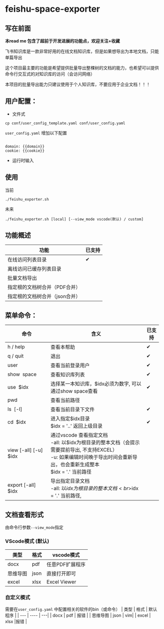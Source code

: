# feishu-space-exporter
## 写在前面

**本read me 包含了超前于开发进展的功能点，欢迎关注+收藏**

飞书知识库是一款非常好用的在线文档知识库，但是如果想导出为本地文档，只能单篇导出

这个项目最主要的功能是希望提供批量导出整棵树的文档的能力，也希望可以提供命令行交互式的对知识库的访问（会访问网络）

本项目的批量导出能力只建议使用于个人知识库，不要应用于企业文档！！！



## 用户配置：
- 文件式
```
cp conf/user_config_template.yaml conf/user_config.yaml
```
`user_config.yaml` 增加以下配置
```

domain: {{domain}}
cookie: {{cookie}}
```
- 运行时输入

## 使用
当前
```
./feishu_exporter.sh
```
未来
```
./feishu_exporter.sh [local] [--view_mode vscode(默认) / custom] 
```

## 功能概述

|功能|已支持|
|---|---|
|在线访问列表目录|✔|
|离线访问已缓存列表目录| |
|批量文档导出| |
|指定根的文档树合并（PDF合并）| |
|指定根的文档树合并（json合并）| |



## 菜单命令：
|  命令   | 含义  | 已支持 |
|  ----  | ----  | ---- |
| h / help  | 查看本帮助 | ✔ |
| q / quit  | 退出 | ✔ |
| user | 查看当前登录用户| ✔ |
| show&nbsp;&nbsp;space | 查看知识库列表| ✔ |
| use&nbsp;&nbsp;$idx | 选择某一本知识库，$idx必须为数字, 可以通过show space查看|  ✔ |
| pwd | 查看当前路径|  |
| ls&nbsp;&nbsp;[-l] | 查看当前目录下文件| ✔ |
| cd&nbsp;&nbsp;$idx | 进入指定\$idx目录<br>\$idx = '..' 返回上级目录| ✔ |
|view [-all] [-u] $idx |通过vscode 查看指定文档 <br>-all: 以$idx为根目录的整本文档（会提示需要提前导出, 不支持EXCEL）<br>-u: 如果编辑时间晚于导出时间会重新导出，也会重新生成整本<br> $idx = '.' 当前路径 |
|export [-all] $idx | 导出指定目录文档<br>-all: 以$idx为根目录的整本文档<br>$idx = '.' 当前路径,|


## 文档查看形式
由命令行参数`--view_mode`指定
### VScode模式 (默认)
|  类型   | 格式  | vscode模式 | 
|  --- | ----  | ---|
|  docx | pdf  | 任意PDF扩展程序 |
|  思维导图 | json  | 直接打开即可|
| excel  | xlsx  |Excel Viewer |

### 自定义模式
需要在`user_config.yaml` 中配置相关的软件的bin（或命令）
|  类型   | 格式  | 默认程序 | 
|  --- | ----  | ---|
|  docx | pdf  | 报错 |
|  思维导图 | json  | vim|
| excel  | xlsx  |报错 |